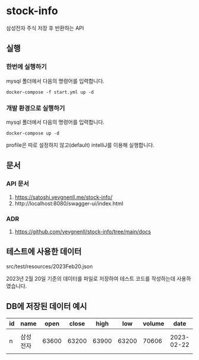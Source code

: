 # stock-info

삼성전자 주식 저장 후 반환하는 API

## 실행

### 한번에 실행하기

mysql 폴더에서 다음의 명령어를 입력합니다.

```shell
docker-compose -f start.yml up -d
```

### 개발 환경으로 실행하기

mysql 폴더에서 다음의 명령어를 입력합니다.

```shell
docker-compose up -d
```

profile은 따로 설정하지 않고(default) intelliJ를 이용해 실행합니다.

## 문서

### API 문서

1. https://satoshi.yevgnenll.me/stock-info/
2. http://localhost:8080/swagger-ui/index.html

### ADR 

1. https://github.com/yevgnenll/stock-info/tree/main/docs

## 테스트에 사용한 데이터

src/test/resources/2023Feb20.json

2023년 2월 20일 기준의 데이터를 파일로 저장하여 테스트 코드를 작성하는데 사용하였습니다.

## DB에 저장된 데이터 예시

| id | name | open | close | high | low | volume | date | created_at | updated_at|
|---|---|---|---|---|---|---|---|---|---|
|n| 삼성전자| 63600 | 63200 | 63900 | 63200 | 70606 | 2023-02-22 | 2023-02-22 HH:mm:ss | 2023-02-22 HH:mm:ss |
